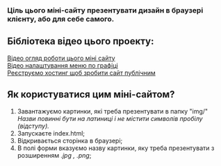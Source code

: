 ### Ціль цього міні-сайту презентувати дизайн в браузері клієнту, або для себе самого.

## Бібліотека відео цього проекту:
[Відео огляд роботи цього міні сайту]()  
[Відео налаштування меню по графіці](https://www.youtube.com/watch?v=J2fZH2iNK7I)  
[Реєструємо хостинг щоб зробити сайт публічним]()  

## Як користуватися цим міні-сайтом?
1. Завантажуємо картинки, які треба презентувати в папку "img/"  
*Назви повинні бути на латиниці і не містити символів пробілу (відступу).*
2. Запускаєте index.html;
3. Відкривається сторінка в браузері;
4. В полі форми вказуємо назву картинки, яку треба презентувати з розширенням *.jpg , .png*;
